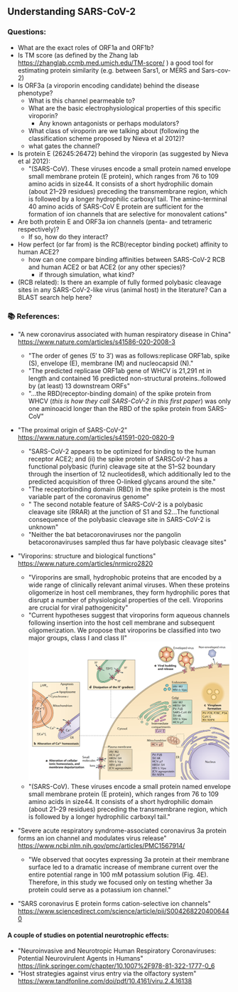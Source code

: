 ## Understanding SARS-CoV-2

### Questions:
- What are the exact roles of ORF1a and ORF1b?
- Is TM score (as defined by the Zhang lab https://zhanglab.ccmb.med.umich.edu/TM-score/ ) a good tool for estimating protein similarity (e.g. between Sars1, or MERS and Sars-cov-2)
- Is ORF3a (a viroporin encoding candidate) behind the disease phenotype?
	- What is this channel pearmeable to?
	- What are the basic electrophysiological properties of this specific viroporin?
		- Any known antagonists or perhaps modulators?
	- What class of viroporin are we talking about (following the classification scheme proposed by Nieva et al 2012)?	
	- what gates the channel?
- Is protein E (26245:26472) behind the viroporin (as suggested by Nieva et al 2012):
	- "(SARS-CoV). These viruses encode a small protein named envelope small membrane protein (E protein), which ranges from 76 to 109 amino acids in size44. It consists of a short hydrophilic domain (about 21–29 residues) preceding the transmembrane region, which is followed by a longer hydrophilic carboxyl tail. The amino-terminal 40 amino acids of SARS-CoV E protein are sufficient for the formation of ion channels that are selective for monovalent cations"
- Are both protein E and ORF3a ion channels (penta- and tetrameric respectively)?
	- If so, how do they interact?
- How perfect (or far from) is the RCB(receptor binding pocket) affinity to human ACE2?
	- how can one compare binding affinities between SARS-CoV-2 RCB and human ACE2 or bat ACE2 (or any other species)?
		- if through simulation, what kind?
- (RCB related): Is there an example of fully formed polybasic cleavage sites in any SARS-CoV-2-like virus (animal host) in the literature? Can a BLAST search help here?


### :books: References:
- "A new coronavirus associated with human respiratory disease in China" https://www.nature.com/articles/s41586-020-2008-3
	-  "The order of genes (5′ to 3′) was as follows:replicase ORF1ab, spike (S), envelope (E), membrane (M) and nucleocapsid (N)."
	-  "The predicted replicase ORF1ab gene of WHCV is 21,291 nt in length and contained 16 predicted non-structural proteins..followed by (at least) 13 downstream ORFs"
	-  "...the RBD(receptor-binding domain) of the spike protein from WHCV (_this is how they call SARS-CoV-2 in this first paper_) was only one aminoacid longer than the RBD of the spike protein from SARS-CoV"
- "The proximal origin of SARS-CoV-2" https://www.nature.com/articles/s41591-020-0820-9
	-	"SARS-CoV-2 appears to be optimized for binding to the human receptor ACE2; and (ii) the spike protein of SARSCoV-2 has a functional polybasic (furin) cleavage site at the S1–S2 boundary through the insertion of 12 nucleotides8, which additionally led to the predicted acquisition of three O-linked glycans around the site."
	-	"The receptorbinding domain (RBD) in the spike protein is the most variable part of the coronavirus genome"
	-	" The second notable feature of SARS-CoV-2 is a polybasic cleavage site (RRAR) at the junction of S1 and S2...The functional consequence of the polybasic cleavage site in SARS-CoV-2 is unknown"
	-	"Neither the bat betacoronaviruses nor the pangolin betacoronaviruses sampled thus far have polybasic cleavage sites"
- "Viroporins: structure and biological functions" https://www.nature.com/articles/nrmicro2820
	-	"Viroporins are small, hydrophobic proteins that are encoded by a wide range of clinically relevant animal viruses. When these proteins oligomerize in host cell membranes, they form hydrophilic pores that disrupt a number of physiological properties of the cell. Viroporins are crucial for viral pathogenicity"
	-	"Current hypotheses suggest that viroporins form aqueous channels following insertion into the host cell membrane and subsequent oligomerization. We propose that viroporins be classified into two major groups, class I and class II"
	 ![Cytopathic effects of viroporins and their functions during the viral life cycle.](./figures/viroporin_action.png)
	-	"(SARS-CoV). These viruses encode a small protein named envelope small membrane protein (E protein), which ranges from 76 to 109 amino acids in size44. It consists of a short hydrophilic domain (about 21–29 residues) preceding the transmembrane region, which is followed by a longer hydrophilic carboxyl tail."

- "Severe acute respiratory syndrome-associated coronavirus 3a protein forms an ion channel and modulates virus release" https://www.ncbi.nlm.nih.gov/pmc/articles/PMC1567914/
	-	"We observed that oocytes expressing 3a protein at their membrane surface led to a dramatic increase of membrane current over the entire potential range in 100 mM potassium solution (Fig. 4E). Therefore, in this study we focused only on testing whether 3a protein could serve as a potassium ion channel."
- "SARS coronavirus E protein forms cation-selective ion channels" https://www.sciencedirect.com/science/article/pii/S0042682204006440



#### A couple of studies on potential neurotrophic effects:
- "Neuroinvasive and Neurotropic Human Respiratory Coronaviruses: Potential Neurovirulent Agents in Humans" https://link.springer.com/chapter/10.1007%2F978-81-322-1777-0_6
- "Host strategies against virus entry via the olfactory system" https://www.tandfonline.com/doi/pdf/10.4161/viru.2.4.16138
 